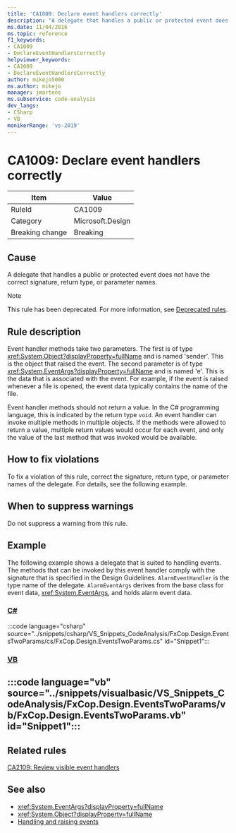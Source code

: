 ```yaml
---
title: 'CA1009: Declare event handlers correctly'
description: "A delegate that handles a public or protected event does not have the correct signature, return type, or parameter names."
ms.date: 11/04/2016
ms.topic: reference
f1_keywords:
- CA1009
- DeclareEventHandlersCorrectly
helpviewer_keywords:
- CA1009
- DeclareEventHandlersCorrectly
author: mikejo5000
ms.author: mikejo
manager: jmartens
ms.subservice: code-analysis
dev_langs:
- CSharp
- VB
monikerRange: 'vs-2019'
---
```

# CA1009: Declare event handlers correctly

|Item|Value|
|-|-|
|RuleId|CA1009|
|Category|Microsoft.Design|
|Breaking change|Breaking|

## Cause
A delegate that handles a public or protected event does not have the correct signature, return type, or parameter names.

> [!NOTE]
> This rule has been deprecated. For more information, see [Deprecated rules](fxcop-unported-deprecated-rules.md).

## Rule description
Event handler methods take two parameters. The first is of type <xref:System.Object?displayProperty=fullName> and is named 'sender'. This is the object that raised the event. The second parameter is of type <xref:System.EventArgs?displayProperty=fullName> and is named 'e'. This is the data that is associated with the event. For example, if the event is raised whenever a file is opened, the event data typically contains the name of the file.

Event handler methods should not return a value. In the C# programming language, this is indicated by the return type `void`. An event handler can invoke multiple methods in multiple objects. If the methods were allowed to return a value, multiple return values would occur for each event, and only the value of the last method that was invoked would be available.

## How to fix violations
To fix a violation of this rule, correct the signature, return type, or parameter names of the delegate. For details, see the following example.

## When to suppress warnings
Do not suppress a warning from this rule.

## Example
The following example shows a delegate that is suited to handling events. The methods that can be invoked by this event handler comply with the signature that is specified in the Design Guidelines. `AlarmEventHandler` is the type name of the delegate. `AlarmEventArgs` derives from the base class for event data, <xref:System.EventArgs>, and holds alarm event data.

### [C#](#tab/csharp)
:::code language="csharp" source="../snippets/csharp/VS_Snippets_CodeAnalysis/FxCop.Design.EventsTwoParams/cs/FxCop.Design.EventsTwoParams.cs" id="Snippet1":::

### [VB](#tab/vb)
:::code language="vb" source="../snippets/visualbasic/VS_Snippets_CodeAnalysis/FxCop.Design.EventsTwoParams/vb/FxCop.Design.EventsTwoParams.vb" id="Snippet1":::
---

## Related rules
[CA2109: Review visible event handlers](/dotnet/fundamentals/code-analysis/quality-rules/ca2109)

## See also

- <xref:System.EventArgs?displayProperty=fullName>
- <xref:System.Object?displayProperty=fullName>
- [Handling and raising events](/dotnet/standard/events/index)
